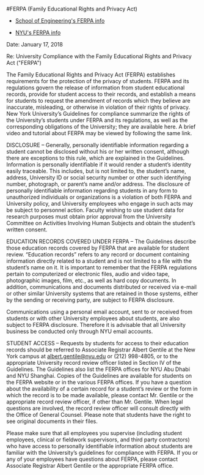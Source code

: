 #FERPA (Family Educational Rights and Privacy Act)

* [School of Engineering's FERPA info ](http://engineering.nyu.edu/life/student-resources/registrar/FERPA/Annual-Notice)

* [NYU's FERPA info](http://www.nyu.edu/about/policies-guidelines-compliance/policies-and-guidelines/FERPA.html)

Date: January 17, 2018


Re: University Compliance with the Family Educational Rights and Privacy Act ("FERPA")

The Family Educational Rights and Privacy Act (FERPA) establishes requirements for the protection of the privacy of students. FERPA and its regulations govern the release of information from student educational records, provide for student access to their records, and establish a means for students to request the amendment of records which they believe are inaccurate, misleading, or otherwise in violation of their rights of privacy. New York University’s Guidelines for compliance summarize the rights of the University’s students under FERPA and its regulations, as well as the corresponding obligations of the University; they are available here. A brief video and tutorial about FERPA may be viewed by following the same link.

DISCLOSURE – Generally, personally identifiable information regarding a student cannot be disclosed without his or her written consent, although there are exceptions to this rule, which are explained in the Guidelines. Information is personally identifiable if it would render a student’s identity easily traceable. This includes, but is not limited to, the student’s name, address, University ID or social security number or other such identifying number, photograph, or parent’s name and/or address. The disclosure of personally identifiable information regarding students in any form to unauthorized individuals or organizations is a violation of both FERPA and University policy, and University employees who engage in such acts may be subject to personnel action. Faculty wishing to use student data for research purposes must obtain prior approval from the University Committee on Activities Involving Human Subjects and obtain the student’s written consent.

EDUCATION RECORDS COVERED UNDER FERPA – The Guidelines describe those education records covered by FERPA that are available for student review. “Education records” refers to any record or document containing information directly related to a student and is not limited to a file with the student’s name on it. It is important to remember that the FERPA regulations pertain to computerized or electronic files, audio and video tape, photographic images, film, etc., as well as hard copy documents. In addition, communications and documents distributed or received via e-mail or other similar University systems that are retained in those systems, either by the sending or receiving party, are subject to FERPA disclosure.  

Communications using a personal email account, sent to or received from students or with other University employees about students, are also subject to FERPA disclosure. Therefore it is advisable that all University business be conducted only through NYU email accounts.

STUDENT ACCESS – Requests by students for access to their education records should be referred to Associate Registrar Albert Gentile at the New York campus at albert.gentile@nyu.edu or (212) 998-4805, or to the appropriate University record review officer listed in Section IV of the Guidelines. The Guidelines also list the FERPA offices for NYU Abu Dhabi and NYU Shanghai. Copies of the Guidelines are available for students on the FERPA website or in the various FERPA offices. If you have a question about the availability of a certain record for a student’s review or the form in which the record is to be made available, please contact Mr. Gentile or the appropriate record review officer, if other than Mr. Gentile. When legal questions are involved, the record review officer will consult directly with the Office of General Counsel. Please note that students have the right to see original documents in their files.

Please make sure that all employees you supervise (including student employees, clinical or fieldwork supervisors, and third party contractors) who have access to personally identifiable information about students are familiar with the University’s guidelines for compliance with FERPA. If you or any of your employees have questions about FERPA, please contact Associate Registrar Albert Gentile or the appropriate FERPA office.